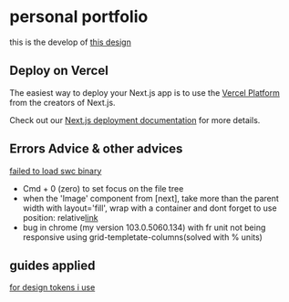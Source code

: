 # personal portfolio

this is the develop of [this design](https://www.figma.com/proto/AOKSFKoqjC7DLshc7Uu3Oo/web-portfolio?page-id=0%3A1&node-id=2%3A3&viewport=241%2C48%2C0.79&scaling=scale-down)

## Deploy on Vercel

The easiest way to deploy your Next.js app is to use the [Vercel Platform](https://vercel.com/new?utm_medium=default-template&filter=next.js&utm_source=create-next-app&utm_campaign=create-next-app-readme) from the creators of Next.js.

Check out our [Next.js deployment documentation](https://nextjs.org/docs/deployment) for more details.

## Errors Advice & other advices

[failed to load swc binary](https://stackoverflow.com/questions/69816589/next-failed-to-load-swc-binary)

- Cmd + 0 (zero) to set focus on the file tree
- when the 'Image' component from [next], take more than the parent width with layout='fill', wrap with a container and dont forget to use position: relative[link](https://stackoverflow.com/questions/68920647/how-to-add-border-radius-to-next-js-image)
- bug in chrome (my version 103.0.5060.134) with fr unit not being responsive using grid-templetate-columns(solved with % units)

## guides applied

[for design tokens i use](https://www.smashingmagazine.com/2021/07/global-local-styling-nextjs/)
